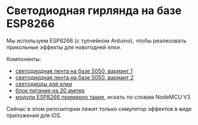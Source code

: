 # Светодиодная гирлянда на базе ESP8266

Мы используем ESP8266 (с тулчейном Arduino), чтобы реализовать прикольные эффекты для новогодней елки.

Компоненты:

* [светодиодная лента на базе 5050, вариант 1](https://ru.aliexpress.com/item/1M-2M-4M-5M-WS2812B-5V-RGB-Addressble-LED-Strip-Black-White-PCB-30-60-144/32461422496.html?spm=a2g0s.9042311.0.0.mrdQ9E)
* [светодиодная лента на базе 5050, вариант 2](https://ru.aliexpress.com/item/1m-5m-WS2812B-30-60-144-leds-m-Smartled-pixel-RGB-individually-addressable-led-strip/32807365734.html?spm=a2g0s.9042311.0.0.5n4cZB)
* [светодиоды для елки](https://ru.aliexpress.com/item/Wholesale-100pcs-9mm-White-Wire-WS2811-IC-Led-pixel-Module-string-Non-waterproof-IP30-RGB-Dream/32240898788.html?spm=a2g0s.9042311.0.0.mrdQ9E)
* [блок питания на 20 ампер](https://ru.aliexpress.com/item/IMC-Hot-AC-110-220V-DC-5V-20A-100W-Power-Supply-Driver-for-LED-Strip-Light/32633658736.html?spm=a2g0s.9042311.0.0.mrdQ9E)
* [модули ESP8266 примерно такие](https://ru.aliexpress.com/item/5pcs-Wireless-module-NodeMcu-Lua-WIFI-Internet-of-Things-development-board-based-ESP8266-CP2102-with-pcb/32723715227.html?spm=a2g0s.9042311.0.0.LaNnBG), искать по словам NodeMCU V3

Сейчас в этом репозитории лежит только симулятор эффектов в виде приложения для iOS.

